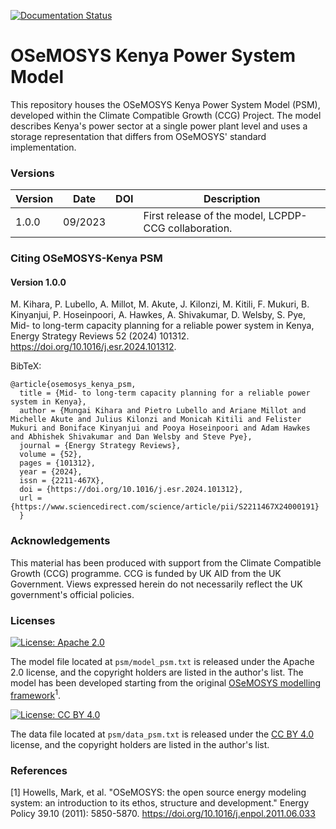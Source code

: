 [![Documentation Status](https://readthedocs.org/projects/osemosys-kenya-psm/badge/?version=latest)](https://osemosys-kenya-psm.readthedocs.io/en/latest/?badge=latest)

# OSeMOSYS Kenya Power System Model

This repository houses the OSeMOSYS Kenya Power System Model (PSM), developed within the Climate Compatible Growth (CCG) Project. The model describes Kenya's power sector at a single power plant level and uses a storage representation that differs from OSeMOSYS' standard implementation.

### Versions

| Version | Date    | DOI                                                                                                        | Description                                                                                   |
|---------|---------|------------------------------------------------------------------------------------------------------------|-----------------------------------------------------------------------------------------------|
| 1.0.0   | 09/2023 | | First release of the model, LCPDP-CCG collaboration. |

### Citing OSeMOSYS-Kenya PSM 

#### Version 1.0.0
M. Kihara, P. Lubello, A. Millot, M. Akute, J. Kilonzi, M. Kitili, F. Mukuri, B. Kinyanjui, P. Hoseinpoori, A. Hawkes, A. Shivakumar, D. Welsby, S. Pye, Mid- to long-term capacity planning for a reliable power system in Kenya, Energy Strategy Reviews 52 (2024) 101312. https://doi.org/10.1016/j.esr.2024.101312.

BibTeX:

    @article{osemosys_kenya_psm,
      title = {Mid- to long-term capacity planning for a reliable power system in Kenya},
      author = {Mungai Kihara and Pietro Lubello and Ariane Millot and Michelle Akute and Julius Kilonzi and Monicah Kitili and Felister Mukuri and Boniface Kinyanjui and Pooya Hoseinpoori and Adam Hawkes and Abhishek Shivakumar and Dan Welsby and Steve Pye},
      journal = {Energy Strategy Reviews},
      volume = {52},
      pages = {101312},
      year = {2024},
      issn = {2211-467X},
      doi = {https://doi.org/10.1016/j.esr.2024.101312},
      url = {https://www.sciencedirect.com/science/article/pii/S2211467X24000191}
      }

### Acknowledgements
This material has been produced with support from the Climate Compatible Growth (CCG) programme. CCG is funded by UK AID from the UK Government. Views expressed herein do not necessarily reflect the UK government's official policies.

### Licenses
[![License: Apache 2.0](https://img.shields.io/badge/License-Apache%202.0-blue.svg)](https://github.com/ClimateCompatibleGrowth/osemosys_kenya?tab=Apache-2.0-1-ov-file#readme)

The model file located at ```psm/model_psm.txt``` is released under the Apache 2.0 license, and the copyright holders are listed in the author's list. The model has been developed starting from the original [OSeMOSYS modelling framework](https://github.com/OSeMOSYS/OSeMOSYS_GNU_MathProg?tab=readme-ov-file)<sup>1</sup>.

[![License: CC BY 4.0](https://img.shields.io/badge/License-CC%20BY--4.0-lightgrey.svg)](https://creativecommons.org/licenses/by/4.0/)

The data file located at ```psm/data_psm.txt``` is released under the [CC BY 4.0](https://creativecommons.org/licenses/by/4.0) license, and the copyright holders are listed in the author's list.

### References
[1] Howells, Mark, et al. "OSeMOSYS: the open source energy modeling system: an introduction to its ethos, structure and development." Energy Policy 39.10 (2011): 5850-5870. https://doi.org/10.1016/j.enpol.2011.06.033
